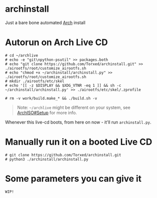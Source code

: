 # archinstall
Just a bare bone automated [Arch](https://wiki.archlinux.org/index.php/Arch_Linux) install

# Autorun on Arch Live CD

    # cd ~/archlive
    # echo -e "git\npython-psutil" >> packages.both
    # echo "git clone https://github.com/Torxed/archinstall.git" >> ./airootfs/root/customize_airootfs.sh
    # echo "chmod +x ~/archinstall/archinstall.py" >> ./airootfs/root/customize_airootfs.sh
    # mkdir ./airootfs/etc/skel
    # echo '[[ -z $DISPLAY && $XDG_VTNR -eq 1 ]] && sh -c ~/archinstall/archinstall.py' >> ./airootfs/etc/skel/.zprofile
    
    # rm -v work/build.make_* && ./build.sh -v
> Note: `~/archlive` might be different on your system, see [ArchISO#Setup](https://wiki.archlinux.org/index.php/archiso#Setup) for more info.

Whenever this live-cd boots, from here on now - it'll run `archinstall.py`.

# Manually run it on a booted Live CD

    # git clone https://github.com/Torxed/archinstall.git
    # python3 ./archinstall/archinstall.py

# Some parameters you can give it

    WIP!
